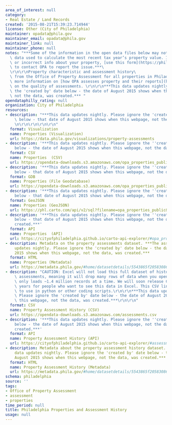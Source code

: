 ```yaml
---
area_of_interest: null
category:
- Real Estate / Land Records
created: '2015-08-21T15:39:23.714944'
license: Other (City of Philadelphia)
maintainer: opadata@phila.gov
maintainer_email: opadata@phila.gov
maintainer_link: null
maintainer_phone: null
notes: "***Some of the information in the open data files below may not yet reflect the\
  \ data used to calculate the most recent tax year’s property value. If you see missing\
  \ or incorrect info about your property, [use this form](https://phila.formstack.com/forms/property_feedback_form)\
  \ to contact OPA to report the issue.***\
  \r\n\r\nProperty characteristic and assessment history\
  \ from the Office of Property Assessment for all properties in Philadelphia. See\
  \ more information on [how OPA assesses property and their reports](https://www.phila.gov/departments/office-of-property-assessment/resources/)\
  \ on the quality of assessments. \r\n\r\n***This data updates nightly. Please ignore\
  \ the 'created by' date below - the date of August 2015 shows when this webpage,\
  \ not the data, was created.*** "
opendataphilly_rating: null
organization: City of Philadelphia
resources:
- description: "***This data updates nightly. Please ignore the 'created by' date\
    \ below - that date of August 2015 shows when this webpage, not the data, was created.***\r\
    \n\r\n\r\n\r\n\r\n"
  format: Visualization
  name: Properties (Visualization)
  url: https://data.phila.gov/visualizations/property-assessments
- description: '***This data updates nightly. Please ignore the ''created by'' date
    below - the date of August 2015 shows when this webpage, not the data, was created.***'
  format: CSV
  name: Properties  (CSV)
  url: https://opendata-downloads.s3.amazonaws.com/opa_properties_public.csv
- description: '***This data updates nightly. Please ignore the ''created by'' date
    below - that date of August 2015 shows when this webpage, not the data, was created.***'
  format: GDB
  name: Properties (File Geodatabase)
  url: https://opendata-downloads.s3.amazonaws.com/opa_properties_public.gdb.zip
- description: '***This data updates nightly. Please ignore the ''created by'' date
    below - that date of August 2015 shows when this webpage, not the data, was created.***'
  format: GeoJSON
  name: Properties (GeoJSON)
  url: https://phl.carto.com/api/v2/sql?filename=opa_properties_public&format=geojson&skipfields=cartodb_id&q=SELECT+*+FROM+opa_properties_public
- description: '***This data updates nightly. Please ignore the ''created by'' date
    below - that date of August 2015 shows when this webpage, not the data, was
    created.***'
  format: API
  name: Properties  (API)
  url: https://cityofphiladelphia.github.io/carto-api-explorer/#opa_properties_public
- description: Metadata on the property assessments dataset. ***The assessment data
    updates nightly. Please ignore the 'created by' date below - the date of August
    2015 shows when this webpage, not the data, was created.***
  format: HTML
  name: Properties (Metadata)
  url: https://metadata.phila.gov/#home/datasetdetails/5543865f20583086178c4ee5/representationdetails/55d624fdad35c7e854cb21a4/
- description: "CAUTION: Excel will not load this full dataset of historic property\
    \ assessments, meaning it will drop many rows of data when you open it. Excel\
    \ only loads ~1.4 million records at a time. We will soon release CSVs for individual\
    \ years for people who want to see this data in Excel. This CSV link is for technologists\
    \ to use in python or other coding scripts.\r\n\r\n***This data updates nightly.\
    \ Please ignore the 'created by' date below - the date of August 2015 shows when\
    \ this webpage, not the data, was created.***\r\n\r\n"
  format: CSV
  name: Property Assessment History (CSV)
  url: https://opendata-downloads.s3.amazonaws.com/assessments.csv
- description: '***This data updates nightly. Please ignore the ''created by'' date
    below - the date of August 2015 shows when this webpage, not the data, was
    created.***'
  format: API
  name: Property Assessment History (API)
  url: https://cityofphiladelphia.github.io/carto-api-explorer/#assessments
- description: Metadata about the property assessment history dataset. ***The history
    data updates nightly. Please ignore the 'created by' date below - the date of
    August 2015 shows when this webpage, not the data, was created.***
  format: HTML
  name: Property Assessment History (Metadata)
  url: https://metadata.phila.gov/#home/datasetdetails/5543865f20583086178c4ee5/representationdetails/55d62f07ee9c74144746ccfd/
schema: philadelphia
source: ''
tags:
- Office of Property Assessment
- assessment
- properties
time_period: null
title: Philadelphia Properties and Assessment History
usage: null
---
```

